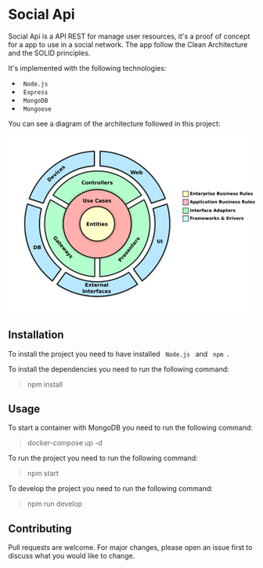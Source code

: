 # Social Api

Social Api is a API REST for manage user resources, it's a proof of concept for a app to use in a social network. The app follow the Clean Architecture and the SOLID principles.

It's implemented with the following technologies:
  - ``  Node.js  ``
  - ``  Express  ``
  - ``  MongoDB  ``
  - ``  Mongoose  ``

You can see a diagram of the architecture followed in this project:

![Clean Architecture Diagram](/public/images/clean-architecture.webp)

## Installation

To install the project you need to have installed ``  Node.js  `` and ``  npm  ``.

To install the dependencies you need to run the following command:

> npm install

## Usage

To start a container with MongoDB you need to run the following command:

> docker-compose up -d

To run the project you need to run the following command:

> npm start

To develop the project you need to run the following command:

> npm run develop

## Contributing

Pull requests are welcome. For major changes, please open an issue first to discuss what you would like to change.